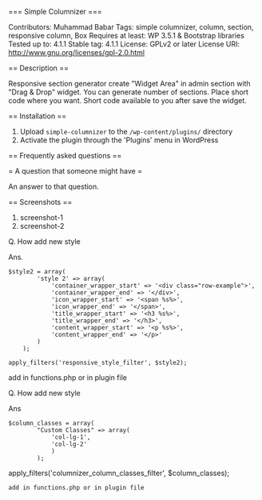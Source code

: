 === Simple Columnizer ===

Contributors: Muhammad Babar
Tags: simple columnizer, column, section, responsive column, Box
Requires at least: WP 3.5.1 & Bootstrap libraries
Tested up to: 4.1.1
Stable tag: 4.1.1
License: GPLv2 or later
License URI: http://www.gnu.org/licenses/gpl-2.0.html

== Description ==

Responsive section generator create "Widget Area" in admin section with  "Drag & Drop" widget. You can generate number of sections. Place short code where you want. Short code available to you after save the widget.


== Installation ==

1. Upload `simple-columnizer` to the `/wp-content/plugins/` directory
1. Activate the plugin through the 'Plugins' menu in WordPress 

== Frequently asked questions ==

= A question that someone might have =

An answer to that question.

== Screenshots ==

1. screenshot-1
2. screenshot-2

Q. How add new style

Ans. 

	$style2 = array(
			'style 2' => array(
				'container_wrapper_start' => '<div class="row-example">',
				'container_wrapper_end' => '</div>',
				'icon_wrapper_start' => '<span %s%>',
				'icon_wrapper_end' => '</span>',
				'title_wrapper_start' => '<h3 %s%>',
				'title_wrapper_end' => '</h3>',
				'content_wrapper_start' => '<p %s%>',
				'content_wrapper_end' => '</p>'
			)
		);
		
	apply_filters('responsive_style_filter', $style2);
	
add in functions.php or in plugin file

Q. How add new style

Ans

	$column_classes = array(
            "Custom Classes" => array(
                'col-lg-1',
                'col-lg-2'
				)
			);
apply_filters('columnizer_column_classes_filter', $column_classes);

	add in functions.php or in plugin file
